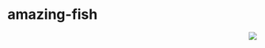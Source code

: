 # amazing-fish
 
<img align="right" src="https://github-readme-stats.vercel.app/api?username=WangDanPeng&show_icons=true">
